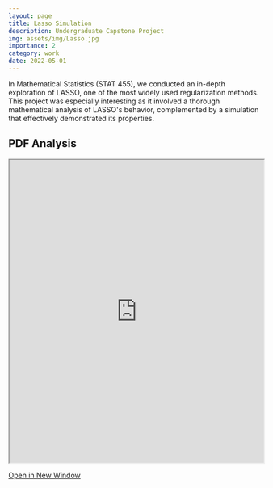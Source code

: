 ```yaml
---
layout: page
title: Lasso Simulation
description: Undergraduate Capstone Project
img: assets/img/Lasso.jpg
importance: 2
category: work
date: 2022-05-01
---
```

In Mathematical Statistics (STAT 455), we conducted an in-depth exploration of LASSO, one of the most widely used regularization methods. This project was especially interesting as it involved a thorough mathematical analysis of LASSO's behavior, complemented by a simulation that effectively demonstrated its properties.

## PDF Analysis

<iframe src="https://nickdididi.github.io/assets/pdf/Lasso.pdf" width="100%" height="600px"></iframe>

[Open in New Window](https://nickdididi.github.io/assets/pdf/Lasso.pdf)

